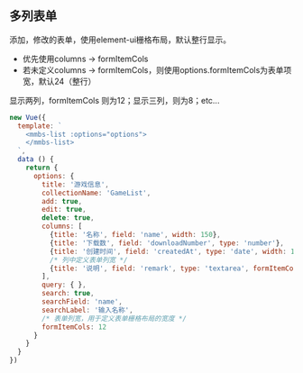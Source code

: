 ## 多列表单

添加，修改的表单，使用element-ui栅格布局，默认整行显示。

* 优先使用columns -> formItemCols
* 若未定义columns -> formItemCols，则使用options.formItemCols为表单项宽，默认24（整行）

显示两列，formItemCols 则为12；显示三列，则为8；etc...

```js
new Vue({
  template: `
    <mmbs-list :options="options">
    </mmbs-list>
  `,
  data () {
    return {
      options: {
        title: '游戏信息',
        collectionName: 'GameList',
        add: true,
        edit: true,
        delete: true,
        columns: [
          {title: '名称', field: 'name', width: 150},
          {title: '下载数', field: 'downloadNumber', type: 'number'},
          {title: '创建时间', field: 'createdAt', type: 'date', width: 150, edit: false, formatter(row, column, value) {return value.toLocaleDateString()}},
          /* 列中定义表单列宽 */
          {title: '说明', field: 'remark', type: 'textarea', formItemCols: 18}
        ],
        query: { },
        search: true,
        searchField: 'name',
        searchLabel: '输入名称',
        /* 表单列宽，用于定义表单栅格布局的宽度 */
        formItemCols: 12
      }
    }
  }
})

```